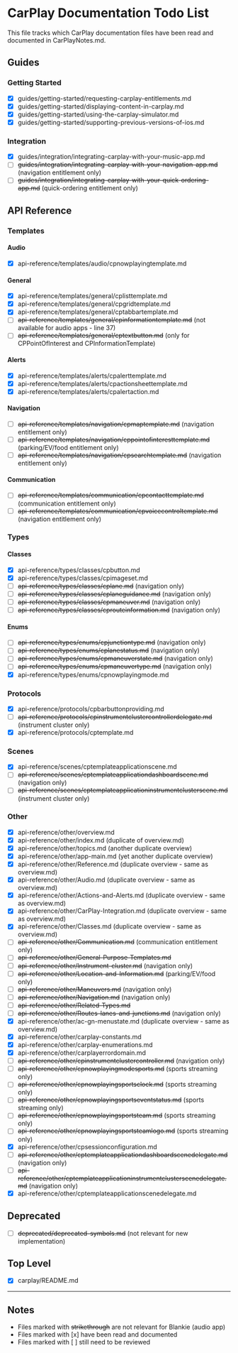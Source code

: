 # CarPlay Documentation Todo List

This file tracks which CarPlay documentation files have been read and documented in CarPlayNotes.md.

## Guides

### Getting Started

- [x] guides/getting-started/requesting-carplay-entitlements.md
- [x] guides/getting-started/displaying-content-in-carplay.md
- [x] guides/getting-started/using-the-carplay-simulator.md
- [x] guides/getting-started/supporting-previous-versions-of-ios.md

### Integration

- [x] guides/integration/integrating-carplay-with-your-music-app.md
- [ ] ~~guides/integration/integrating-carplay-with-your-navigation-app.md~~ (navigation entitlement only)
- [ ] ~~guides/integration/integrating-carplay-with-your-quick-ordering-app.md~~ (quick-ordering entitlement only)

## API Reference

### Templates

#### Audio

- [x] api-reference/templates/audio/cpnowplayingtemplate.md

#### General

- [x] api-reference/templates/general/cplisttemplate.md
- [x] api-reference/templates/general/cpgridtemplate.md
- [x] api-reference/templates/general/cptabbartemplate.md
- [ ] ~~api-reference/templates/general/cpinformationtemplate.md~~ (not available for audio apps - line 37)
- [ ] ~~api-reference/templates/general/cptextbutton.md~~ (only for CPPointOfInterest and CPInformationTemplate)

#### Alerts

- [x] api-reference/templates/alerts/cpalerttemplate.md
- [x] api-reference/templates/alerts/cpactionsheettemplate.md
- [x] api-reference/templates/alerts/cpalertaction.md

#### Navigation

- [ ] ~~api-reference/templates/navigation/cpmaptemplate.md~~ (navigation entitlement only)
- [ ] ~~api-reference/templates/navigation/cppointofinteresttemplate.md~~ (parking/EV/food entitlement only)
- [ ] ~~api-reference/templates/navigation/cpsearchtemplate.md~~ (navigation entitlement only)

#### Communication

- [ ] ~~api-reference/templates/communication/cpcontacttemplate.md~~ (communication entitlement only)
- [ ] ~~api-reference/templates/communication/cpvoicecontroltemplate.md~~ (navigation entitlement only)

### Types

#### Classes

- [x] api-reference/types/classes/cpbutton.md
- [x] api-reference/types/classes/cpimageset.md
- [ ] ~~api-reference/types/classes/cplane.md~~ (navigation only)
- [ ] ~~api-reference/types/classes/cplaneguidance.md~~ (navigation only)
- [ ] ~~api-reference/types/classes/cpmaneuver.md~~ (navigation only)
- [ ] ~~api-reference/types/classes/cprouteinformation.md~~ (navigation only)

#### Enums

- [ ] ~~api-reference/types/enums/cpjunctiontype.md~~ (navigation only)
- [ ] ~~api-reference/types/enums/cplanestatus.md~~ (navigation only)
- [ ] ~~api-reference/types/enums/cpmaneuverstate.md~~ (navigation only)
- [ ] ~~api-reference/types/enums/cpmaneuvertype.md~~ (navigation only)
- [x] api-reference/types/enums/cpnowplayingmode.md

### Protocols

- [x] api-reference/protocols/cpbarbuttonproviding.md
- [ ] ~~api-reference/protocols/cpinstrumentclustercontrollerdelegate.md~~ (instrument cluster only)
- [x] api-reference/protocols/cptemplate.md

### Scenes

- [x] api-reference/scenes/cptemplateapplicationscene.md
- [ ] ~~api-reference/scenes/cptemplateapplicationdashboardscene.md~~ (navigation only)
- [ ] ~~api-reference/scenes/cptemplateapplicationinstrumentclusterscene.md~~ (instrument cluster only)

### Other

- [x] api-reference/other/overview.md
- [x] api-reference/other/index.md (duplicate of overview.md)
- [x] api-reference/other/topics.md (another duplicate overview)
- [x] api-reference/other/app-main.md (yet another duplicate overview)
- [x] api-reference/other/Reference.md (duplicate overview - same as overview.md)
- [x] api-reference/other/Audio.md (duplicate overview - same as overview.md)
- [x] api-reference/other/Actions-and-Alerts.md (duplicate overview - same as overview.md)
- [x] api-reference/other/CarPlay-Integration.md (duplicate overview - same as overview.md)
- [x] api-reference/other/Classes.md (duplicate overview - same as overview.md)
- [ ] ~~api-reference/other/Communication.md~~ (communication entitlement only)
- [ ] ~~api-reference/other/General-Purpose-Templates.md~~
- [ ] ~~api-reference/other/Instrument-cluster.md~~ (navigation only)
- [ ] ~~api-reference/other/Location-and-Information.md~~ (parking/EV/food only)
- [ ] ~~api-reference/other/Maneuvers.md~~ (navigation only)
- [ ] ~~api-reference/other/Navigation.md~~ (navigation only)
- [ ] ~~api-reference/other/Related-Types.md~~
- [ ] ~~api-reference/other/Routes-lanes-and-junctions.md~~ (navigation only)
- [x] api-reference/other/ac-gn-menustate.md (duplicate overview - same as overview.md)
- [x] api-reference/other/carplay-constants.md
- [x] api-reference/other/carplay-enumerations.md
- [x] api-reference/other/carplayerrordomain.md
- [ ] ~~api-reference/other/cpinstrumentclustercontroller.md~~ (navigation only)
- [ ] ~~api-reference/other/cpnowplayingmodesports.md~~ (sports streaming only)
- [ ] ~~api-reference/other/cpnowplayingsportsclock.md~~ (sports streaming only)
- [ ] ~~api-reference/other/cpnowplayingsportseventstatus.md~~ (sports streaming only)
- [ ] ~~api-reference/other/cpnowplayingsportsteam.md~~ (sports streaming only)
- [ ] ~~api-reference/other/cpnowplayingsportsteamlogo.md~~ (sports streaming only)
- [x] api-reference/other/cpsessionconfiguration.md
- [ ] ~~api-reference/other/cptemplateapplicationdashboardscenedelegate.md~~ (navigation only)
- [ ] ~~api-reference/other/cptemplateapplicationinstrumentclusterscenedelegate.md~~ (navigation only)
- [x] api-reference/other/cptemplateapplicationscenedelegate.md

## Deprecated

- [ ] ~~deprecated/deprecated-symbols.md~~ (not relevant for new implementation)

## Top Level

- [x] carplay/README.md

---

## Notes

- Files marked with ~~strikethrough~~ are not relevant for Blankie (audio app)
- Files marked with [x] have been read and documented
- Files marked with [ ] still need to be reviewed
